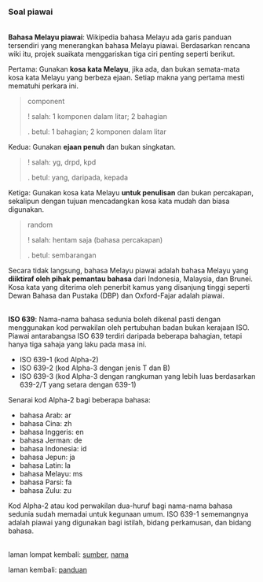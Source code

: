---
---

### Soal piawai

&nbsp;  
**Bahasa Melayu piawai**: Wikipedia bahasa Melayu ada garis
panduan tersendiri yang menerangkan bahasa Melayu piawai.
Berdasarkan rencana wiki itu, projek suaikata menggariskan
tiga ciri penting seperti berikut.

Pertama: Gunakan **kosa kata Melayu**, jika ada, dan bukan
semata-mata kosa kata Melayu yang berbeza ejaan. Setiap
makna yang pertama mesti mematuhi perkara ini.

> component
>
> ! salah: 1 komponen dalam litar; 2 bahagian
>
> . betul: 1 bahagian; 2 komponen dalam litar

Kedua: Gunakan **ejaan penuh** dan bukan singkatan.

> ! salah: yg, drpd, kpd
>
> . betul: yang, daripada, kepada

Ketiga: Gunakan kosa kata Melayu **untuk penulisan** dan
bukan percakapan, sekalipun dengan tujuan mencadangkan kosa
kata mudah dan biasa digunakan.

> random
>
> ! salah: hentam saja (bahasa percakapan)
>
> . betul: sembarangan

Secara tidak langsung, bahasa Melayu piawai adalah bahasa
Melayu yang **diiktiraf oleh pihak pemantau bahasa** dari
Indonesia, Malaysia, dan Brunei. Kosa kata yang diterima
oleh penerbit kamus yang disanjung tinggi seperti Dewan
Bahasa dan Pustaka (DBP) dan Oxford-Fajar adalah piawai.

&nbsp;  
**ISO 639**: Nama-nama bahasa sedunia boleh dikenal pasti
dengan menggunakan kod perwakilan oleh pertubuhan badan
bukan kerajaan ISO. Piawai antarabangsa ISO 639 terdiri
daripada beberapa bahagian, tetapi hanya tiga sahaja yang
laku pada masa ini.

- ISO 639-1 (kod Alpha-2)
- ISO 639-2 (kod Alpha-3 dengan jenis T dan B)
- ISO 639-3 (kod Alpha-3 dengan rangkuman yang lebih luas
berdasarkan 639-2/T yang setara dengan 639-1)

Senarai kod Alpha-2 bagi beberapa bahasa:

- bahasa Arab: ar
- bahasa Cina: zh
- bahasa Inggeris: en
- bahasa Jerman: de
- bahasa Indonesia: id
- bahasa Jepun: ja
- bahasa Latin: la
- bahasa Melayu: ms
- bahasa Parsi: fa
- bahasa Zulu: zu

Kod Alpha-2 atau kod perwakilan dua-huruf bagi nama-nama
bahasa sedunia sudah memadai untuk kegunaan umum. ISO 639-1
sememangnya adalah piawai yang digunakan bagi istilah,
bidang perkamusan, dan bidang bahasa.

&nbsp;  
laman lompat kembali: [sumber][1], [nama][2]

laman kembali: [panduan][0]

  [0]: ../index.md
  [1]: ../bab/sumber.md
  [2]: ../bab/nama.md
